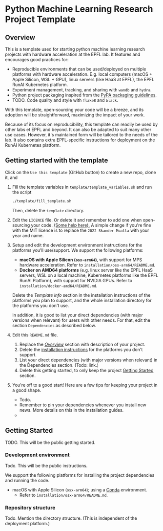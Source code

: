 # Python Machine Learning Research Project Template

## Overview

This is a template used for starting python machine learning research
projects with hardware acceleration at the EPFL <insert-lab-name> lab.
It features and encourages good practices for:

- Reproducible environments that can be used/deployed on multiple platforms with hardware acceleration.
  E.g. local computers (macOS + Apple Silicon, WSL + GPU), linux servers (like HaaS at EPFL), the EPFL RunAI Kubernetes
  platform.
- Experiment management, tracking, and sharing with `wandb` and `hydra`.
- Python project packaging inspired from
  the [PyPA packaging guidelines](https://packaging.python.org/en/latest/tutorials/packaging-projects/).
- TODO. Code quality and style with `flake8` and `black`.

With this template, open-sourcing your code will be a breeze, and its adoption will be straightforward,
maximizing the impact of your work.

Because of its focus on reproducibility, this template can readily be used by other labs et EPFL and beyond.
It can also be adapted to suit many other use cases.
However, it's maintained form will be tailored to the needs of the <insert-lab-name> lab.
It also contains extra EPFL-specific instructions for deployment on the RunAI Kubernetes platform.

## Getting started with the template

Click on the `Use this template` (GitHub button) to create a new repo, clone it, and

1. Fill the template variables in `template/template_variables.sh` and run the script
   ```bash
   ./template/fill_template.sh
   ```
   Then, delete the `template` directory.
2. Edit the `LICENCE`
   file.
   Or delete it and remember to add one when open-sourcing your
   code. [(Some help here).](https://docs.github.com/en/repositories/managing-your-repositorys-settings-and-features/customizing-your-repository/licensing-a-repository)
   A simple change if you're fine with the MIT licence is to replace the `2022 Skander Moalla` with your year and name.
3. Setup and edit the development environment instructions for the platforms you'll use/support.
   We support the following platforms:
    - **macOS with Apple Silicon (`osx-arm64`)**, with support for MPS hardware acceleration.
      Refer to `installation/osx-arm64/README.md`.
    - **Docker on AMD64 platforms** (e.g. linux server like the EPFL HaaS servers, WSL on a local machine, Kubernetes
      platforms like the EPFL RunAI Platform), with support for NVIDIA GPUs.
      Refer to `installation/docker-amd64/README.md`.

   Delete the _Template info_ section in the installation instructions of the platforms you plan to support, and the
   whole installation directory for the platforms you don't use.

   In addition, it is good to list your direct dependencies (with major versions when relevant) for users with other
   needs.
   For that, edit the section `Dependencies` as described below.
4. Edit this `README.md` file.
    1. Replace the [_Overview_](#overview) section with description of your project.
    2. Delete the [installation instructions](#development-environment) for the platforms you don't support.
    3. List your direct dependencies (with major versions when relevant) in the Dependencies section. (Todo: link.)
    4. Delete this getting started, to only keep the project [Getting Started](#getting-started)
       section.
5. You're off to a good start! Here are a few tips for keeping your project in a good shape.
    - Todo.
    - Remember to pin your dependencies whenever you install new news.
      More details on this in the installation guides.
    - 

## Getting Started

TODO. This will be the public getting started.

### Development environment

Todo. This will be the public instructions.

We support the following platforms for installing the project dependencies and running the code.

* macOS with Apple Silicon (`osx-arm64`); using a [Conda](https://docs.conda.io/en/latest/) environment.
    - Refer to `installation/osx-arm64/README.md`.

### Repository structure

Todo.
Mention the directory structure. (This is independent of the deployment platform.)